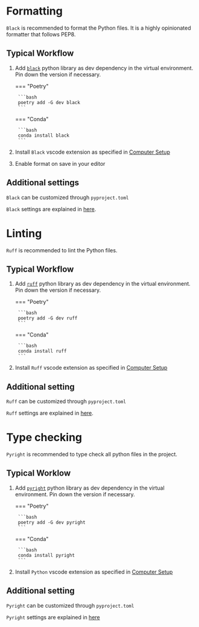 # Formatting

`Black` is recommended to format the Python files. It is a highly opinionated formatter that follows PEP8. 

## Typical Workflow

1. Add [`black`](https://pypi.org/project/black/) python library as dev dependency in the virtual environment. Pin down the version if necessary.
    
    === "Poetry"

        ```bash
        poetry add -G dev black
        ```

    === "Conda"

        ```bash
        conda install black
        ```

2. Install `Black` vscode extension as specified in [Computer Setup](./0_computer_setup.md)

3. Enable format on save in your editor

## Additional settings
`Black` can be customized through `pyproject.toml`

`Black` settings are explained in [here](https://black.readthedocs.io/en/stable/guides/using_black_with_other_tools.html).

# Linting

`Ruff` is recommended to lint the Python files. 

## Typical Workflow

1. Add [`ruff`](https://pypi.org/project/ruff/) python library as dev dependency in the virtual environment. Pin down the version if necessary.

    === "Poetry"

        ```bash
        poetry add -G dev ruff
        ```

    === "Conda"

        ```bash
        conda install ruff
        ```

2. Install `Ruff` vscode extension as specified in [Computer Setup](./0_computer_setup.md)

## Additional setting

`Ruff` can be customized through `pyproject.toml`

`Ruff` settings are explained in [here](https://beta.ruff.rs/docs/configuration/).


# Type checking

`Pyright` is recommended to type check all python files in the project.

## Typical Worklow

1. Add [`pyright`](https://pypi.org/project/pyright/) python library as dev dependency in the virtual environment. Pin down the version if necessary.

    === "Poetry"

        ```bash
        poetry add -G dev pyright
        ```

    === "Conda"

        ```bash
        conda install pyright
        ```

2. Install `Python` vscode extension as specified in [Computer Setup](./0_computer_setup.md)


## Additional setting

`Pyright` can be customized through `pyproject.toml`

`Pyright` settings are explained in [here](https://github.com/microsoft/pyright/blob/main/docs/configuration.md)